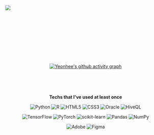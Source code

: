 <div align="center">
<br><br><br>

![Typing SVG](images/header.gif)

<br><br><br>

<div align=center>
    <a href="https://github.com/anuraghazra/github-readme-stats" title="Go to Source">
      <img align="left" width=407 src="https://github-readme-stats.vercel.app/api?username=hing9u&show_icons=true&theme=material-palenight&hide_border=true&bg_color=20232a&icon_color=E3E3E3A8&text_color=fff" />
    </a>
    <a href="https://github.com/denvercoder1/github-readme-streak-stats" title="Go to Source">
      <img align="right" width=407 src="http://github-readme-streak-stats.herokuapp.com?user=hing9u&theme=react&ring=C691E94D&fire=C691E9&sideNums=C691E9&currStreakNum=C691E9&sideLabels=FFFFFF&currStreakLabel=FFFFFF&dates=E3E3E3A8&hide_border=true" alt="" />
    </a>
</div>

<br><br><br><br><br><br><br><br><br>

[![Yeonhee's github activity graph](https://activity-graph.herokuapp.com/graph?username=hing9u&theme=react-dark&bg_color=20232a&hide_border=true&line=AB90E8&color=C691E9C9)](https://github.com/ashutosh00710/github-readme-activity-graph)

<br><br><br>
    
<div align=center>
    <b>Techs that I've used at least once</b>
<br>
    
![Python](https://img.shields.io/badge/python-%2314354C.svg?style=for-the-badge&logo=python&logoColor=white&color=20232A&labelColor=3776ab) ![R](https://img.shields.io/badge/r-%23276DC3.svg?style=for-the-badge&logo=r&logoColor=white&color=20232A&labelColor=276DC3) ![HTML5](https://img.shields.io/badge/html5-%23E34F26.svg?style=for-the-badge&logo=html5&logoColor=white&color=20232A&labelColor=E34F26) ![CSS3](https://img.shields.io/badge/css3-%231572B6.svg?style=for-the-badge&logo=css3&logoColor=white&color=20232A&labelColor=1572B6) ![Oracle](https://img.shields.io/badge/oracle-%23F00000.svg?style=for-the-badge&logo=oracle&logoColor=white&color=20232A&labelColor=F80000) ![HiveQL](https://img.shields.io/badge/HiveQL-%2300f.svg?style=for-the-badge&logo=apachehive&logoColor=black&color=20232A&labelColor=FDEE21)

![TensorFlow](https://img.shields.io/badge/TensorFlow-%23FF6F00.svg?style=for-the-badge&logo=TensorFlow&logoColor=white&color=20232A&labelColor=FF6F00) ![PyTorch](https://img.shields.io/badge/PyTorch-%23EE4C2C.svg?style=for-the-badge&logo=PyTorch&logoColor=white&color=20232A&labelColor=EE4C2C) ![scikit-learn](https://img.shields.io/badge/scikit--learn-%23F7931E.svg?style=for-the-badge&logo=scikit-learn&logoColor=white&color=20232A&labelColor=F7931E) ![Pandas](https://img.shields.io/badge/pandas-%23150458.svg?style=for-the-badge&logo=pandas&logoColor=white&color=20232A&labelColor=150458) ![NumPy](https://img.shields.io/badge/numpy-%23013243.svg?style=for-the-badge&logo=numpy&logoColor=white&color=20232A&labelColor=013243)

![Adobe](https://img.shields.io/badge/adobe-%23FF0000.svg?style=for-the-badge&logo=adobe&logoColor=white&color=20232A&labelColor=FF0000) ![Figma](https://img.shields.io/badge/figma-%23F24E1E.svg?style=for-the-badge&logo=figma&logoColor=white&color=20232A&labelColor=3776ab)

</div>
    
<!--
**hing9u/hing9u** is a ✨ _special_ ✨ repository because its `README.md` (this file) appears on your GitHub profile.

Here are some ideas to get you started:

- 🔭 I’m currently working on ...
- 🌱 I’m currently learning ...
- 👯 I’m looking to collaborate on ...
- 🤔 I’m looking for help with ...
- 💬 Ask me about ...
- 📫 How to reach me: ...
- 😄 Pronouns: ...
- ⚡ Fun fact: ...
  -->

  </div>
